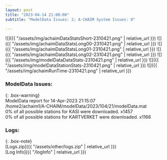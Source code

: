 ```yaml
---
layout: post
title: "2023-04-14 21:00:00"
subtitle: "ModelData Issues: 2; A-CHAIM System Issues: 0"

---
```


![]({{ "/assets/img/achaimDataStatsShort-2310421.png" | relative_url }})
![]({{ "/assets/img/achaimDataStatsLong00-2310421.png" | relative_url }})
![]({{ "/assets/img/achaimDataStatsLong01-2310421.png" | relative_url }})
![]({{ "/assets/img/achaimDataStatsLong02-2310421.png" | relative_url }})
![]({{ "/assets/img/modelDataDataStats-2310421.png" | relative_url }})
![]({{ "/assets/img/modelDataStationStats-2310421.png" | relative_url }})
![]({{ "/assets/img/achaimRunTime-2310421.png" | relative_url }})


### ModelData Issues:  
  
{: .box-warning}  
 ModelData report for 14-Apr-2023 21:15:07   
 /home2/achaim1/A-CHAIM/modelData/2023/104/21/modelData.mat   
 0% of all possible stations for KASI were downloaded. x1457   
 0% of all possible stations for KARTVERKET were downloaded. x1166   
  


### Logs:  
  
{: .box-note}  
[Logs.zip]({{ "/assets/other/logs.zip" | relative_url }})  
[Log Info]({{ "/logInfo" | relative_url }})  
